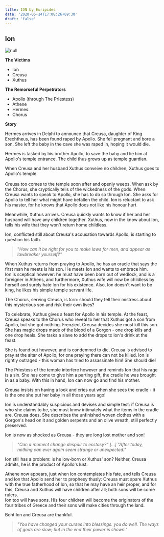 ```yaml
---
title: ION by Euripides
date: '2020-05-14T17:08:26+09:30'
draft: 'false'
---
```

## Ion

![null](/images/uploads/ioncreusaathene.jpg)

**The Victims**

* Ion
* Creusa
* Xuthus

**The Remorseful Perpetrators**

* Apollo (through The Priestess)
* Athene
* Hermes
* Chorus

**Story**

Hermes arrives in Delphi to announce that Creusa, daughter of King Erechtheus, has been found raped by Apollo. She fell pregnant and bore a son. She left the baby in the cave she was raped in, hoping it would die.

Hermes is tasked by his brother Apollo, to save the baby and lie him at Apollo's temple entrance. The child thus grows up as temple guardian.

When Creusa and her husband Xuthus conveive no children, Xuthus goes to Apollo's temple.\
\
Creusa too comes to the temple soon after and openly weeps. When ask by the Chorus, she cryptically tells of the wickedness of the gods. When Creusa wants to speak to Apollo, she has to do so through Ion. She asks for Apollo to tell her what might have befallen the child. Ion is reluctant to ask his master, for he knows that Apollo does not like his honour hurt.

Meanwhile, Xuthus arrives. Creusa quickly wants to know if her and her husband will have any children together. Xuthus, now in the know about Ion, tells his wife that they won't return home childless.

Ion, conflicted still about Creusa's accusation towards Apollo, is starting to question his faith.

> "_How can it be right for you to make laws for men, and appear as lawbreaker yourself?"_

When Xuthus returns from praying to Apollo, he has an oracle that says the first man he meets is his son. He meets Ion and wants to embrace him. \
Ion is sceptical however: he must have been born out of wedlock, and is a foreigner in Athens, and furthermore, Xuthus wife will now be childless by herself and surely hate Ion for his existence. Also, Ion doesn't want to be king, he likes his simple temple servant life. 

The Chorus, serving Creusa, is torn: should they tell their mistress about this mysterious son and risk their own lives?

To celebrate, Xuthus gives a feast for Apollo in his temple. At the feast, Creusa speaks to the Chorus who reveal to her that Xuthus got a son from Apollo, but she got nothing. Frenzied, Creusa decides she must kill this son. She has magic drops made of the blood of a Gorgon - one drop kills and one drop heals. She tasks a slave to add the drops to Ion's drink at the feast.

She is found out however, and is condemned to die. Creusa is advised to pray at the altar of Apollo, for one praying there can not be killed. Ion is rightly outraged - this woman has tried to assassinate him! She should die!

The Priestess of the temple interfere however and reminds Ion that his rage is a sin. She has come to  give him a parting gift, the cradle he was brought in as a baby. With this in hand, Ion can now go and find his mother.

Creusa insists on having a look and cries out when she sees the cradle - it is the one she put her baby in all those years ago!

Ion is understandably suspicious and devises and simple test: if Creusa is who she claims to be, she must know intimately what the items in the cradle are. Creusa does. She describes the unfinished woven clothes with a Gorgon's head on it and golden serpents and an olive wreath, still perfectly preserved. 

Ion is now as shocked as Creusa - they are long lost mother and son!

> _"Can a moment change despair to ecstasy?" \[...] "After today, nothing can ever again seem strange or unexpected."_

Ion still has a problem: is he low-born or Xuthus' son? Neither, Creusa admits, he is the product of Apollo's lust. 

Athene now appears, just when Ion contemplates his fate, and tells Creusa and Ion that Apollo send her to prophesy thusly: Creusa must spare Xuthus with the true fatherhood of Ion, so that he may have an heir proper, and for this, Creusa and Xuthus will have children after all; both sons will be come rulers.\
Ion too will have sons. His four children will become the originators of the four tribes of Greece and their sons will make cities through the land.

Boht Ion and Creusa are thankful.

> _"You have changed your curses into blessings: you do well. The ways of gods are slow; but in the end their power is shown."_
